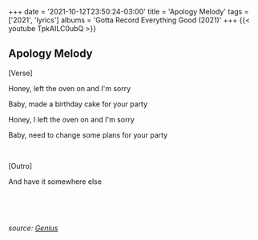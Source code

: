 +++
date = '2021-10-12T23:50:24-03:00'
title = 'Apology Melody'
tags = ['2021', 'lyrics']
albums = 'Gotta Record Everything Good (2021)'
+++
{{< youtube TpkAILC0ubQ >}}

## Apology Melody

[Verse]

Honey, left the oven on and I'm sorry

Baby, made a birthday cake for your party

Honey, I left the oven on and I'm sorry

Baby, need to change some plans for your party

&nbsp;

[Outro]

And have it somewhere else

&nbsp;

&nbsp;

_source: [Genius](https://genius.com/artists/First-of-october)_
